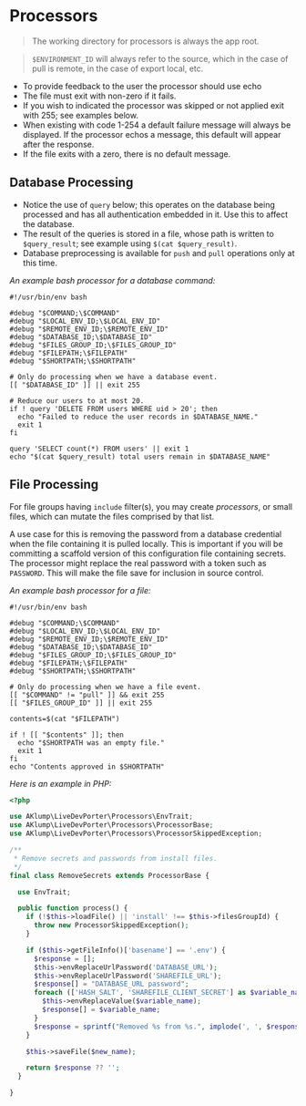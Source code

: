 # Processors

> The working directory for processors is always the app root.

> `$ENVIRONMENT_ID` will always refer to the source, which in the case of pull is remote, in the case of export local, etc.

* To provide feedback to the user the processor should use echo
* The file must exit with non-zero if it fails.
* If you wish to indicated the processor was skipped or not applied exit with 255; see examples below.
* When existing with code 1-254 a default failure message will always be displayed. If the processor echos a message, this default will appear after the response.
* If the file exits with a zero, there is no default message.

## Database Processing

* Notice the use of `query` below; this operates on the database being processed and has all authentication embedded in it. Use this to affect the database.
* The result of the queries is stored in a file, whose path is written to `$query_result`; see example using `$(cat $query_result)`.
* Database preprocessing is available for `push` and `pull` operations only at this time.

_An example bash processor for a database command:_

```shell
#!/usr/bin/env bash

#debug "$COMMAND;\$COMMAND"
#debug "$LOCAL_ENV_ID;\$LOCAL_ENV_ID"
#debug "$REMOTE_ENV_ID;\$REMOTE_ENV_ID"
#debug "$DATABASE_ID;\$DATABASE_ID"
#debug "$FILES_GROUP_ID;\$FILES_GROUP_ID"
#debug "$FILEPATH;\$FILEPATH"
#debug "$SHORTPATH;\$SHORTPATH"

# Only do processing when we have a database event.
[[ "$DATABASE_ID" ]] || exit 255

# Reduce our users to at most 20.
if ! query 'DELETE FROM users WHERE uid > 20'; then
  echo "Failed to reduce the user records in $DATABASE_NAME."
  exit 1
fi

query 'SELECT count(*) FROM users' || exit 1
echo "$(cat $query_result) total users remain in $DATABASE_NAME"
```

## File Processing

For file groups having `include` filter(s), you may create _processors_, or small files, which can mutate the files comprised by that list.

A use case for this is removing the password from a database credential when the file containing it is pulled locally. This is important if you will be committing a scaffold version of this configuration file containing secrets. The processor might replace the real password with a token such as `PASSWORD`. This will make the file save for inclusion in source control.

_An example bash processor for a file:_

```shell
#!/usr/bin/env bash

#debug "$COMMAND;\$COMMAND"
#debug "$LOCAL_ENV_ID;\$LOCAL_ENV_ID"
#debug "$REMOTE_ENV_ID;\$REMOTE_ENV_ID"
#debug "$DATABASE_ID;\$DATABASE_ID"
#debug "$FILES_GROUP_ID;\$FILES_GROUP_ID"
#debug "$FILEPATH;\$FILEPATH"
#debug "$SHORTPATH;\$SHORTPATH"

# Only do processing when we have a file event.
[[ "$COMMAND" != "pull" ]] && exit 255
[[ "$FILES_GROUP_ID" ]] || exit 255

contents=$(cat "$FILEPATH")

if ! [[ "$contents" ]]; then
  echo "$SHORTPATH was an empty file."
  exit 1
fi
echo "Contents approved in $SHORTPATH"
```

_Here is an example in PHP:_

```php
<?php

use AKlump\LiveDevPorter\Processors\EnvTrait;
use AKlump\LiveDevPorter\Processors\ProcessorBase;
use AKlump\LiveDevPorter\Processors\ProcessorSkippedException;

/**
 * Remove secrets and passwords from install files.
 */
final class RemoveSecrets extends ProcessorBase {

  use EnvTrait;

  public function process() {
    if (!$this->loadFile() || 'install' !== $this->filesGroupId) {
      throw new ProcessorSkippedException();
    }

    if ($this->getFileInfo()['basename'] == '.env') {
      $response = [];
      $this->envReplaceUrlPassword('DATABASE_URL');
      $this->envReplaceUrlPassword('SHAREFILE_URL');
      $response[] = "DATABASE_URL password";
      foreach (['HASH_SALT', 'SHAREFILE_CLIENT_SECRET'] as $variable_name) {
        $this->envReplaceValue($variable_name);
        $response[] = $variable_name;
      }
      $response = sprintf("Removed %s from %s.", implode(', ', $response), $this->shortpath);
    }

    $this->saveFile($new_name);

    return $response ?? '';
  }

}

```


